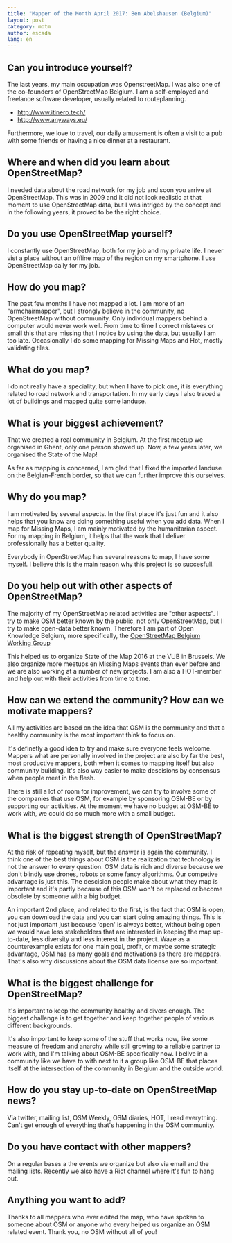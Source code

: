 ```yaml
---
title: "Mapper of the Month April 2017: Ben Abelshausen (Belgium)"
layout: post
category: motm
author: escada
lang: en
---
```

## Can you introduce yourself? 

The last years, my main occupation was OpenstreetMap. I was also one of the
co-founders of OpenStreetMap Belgium. I am a self-employed and freelance software developer,
usually related to routeplanning.

* http://www.itinero.tech/
* http://www.anyways.eu/

Furthermore, we love to travel, our daily amusement is often a visit to a pub with some friends or having a nice dinner at a restaurant.

## Where and when did you learn about OpenStreetMap? 

I needed data about the road network for my job and soon you arrive at OpenStreetMap.
This was in 2009 and it did not look realistic at that moment to use OpenStreetMap data,
but I was intriged by the concept and in the following years, it proved to be the right choice.

## Do you use OpenStreetMap yourself? 
I constantly use OpenStreetMap, both for my job and my private life. I never vist a place without an offline map of the region on my smartphone. I use OpenStreetMap daily for my job.

## How do you map? 

The past few months I have not mapped a lot. I am more of an "armchairmapper", but
I strongly believe in the community, no OpenStreetMap without community.
Only individual mappers behind a computer would never work well. From time to time I correct mistakes or small this that are missing that I notice by using the data, but usually I am too late. Occasionally I do some mapping for Missing Maps and Hot, mostly validating tiles.

## What do you map? 

I do not really have a speciality, but when I have to pick one, it is everything related
to road network and transportation. In my early days I also traced a lot of buildings and mapped
quite some landuse.

## What is your biggest achievement? 

That we created a real community in Belgium. At the first meetup we organised in Ghent, only one person showed up. Now, a few years later, we organised the State of the Map! 

As far as mapping is concerned, I am glad that I fixed the imported landuse on the Belgian-French border, so that we can further improve this ourselves.

## Why do you map? 

I am motivated by several aspects. In the first place it's just fun and it also helps
that you know are doing something useful when you add data. When I map for Missing Maps,
I am mainly motivated by the humanitarian aspect. For my mapping in Belgium, it helps that
the work that I deliver professionally has a better quality.

Everybody in OpenStreetMap has several reasons to map, I have some myself. I believe
this is the main reason why this project is so succesfull.

## Do you help out with other aspects of OpenStreetMap? 

The majority of my OpenStreetMap related activities are "other aspects". I try to make OSM better
known by the public, not only OpenStreetMap, but I try to make open-data better known.
Therefore I am part of Open Knowledge Belgium, more specifically,
the [OpenStreetMap Belgium Working Group](http://www.openknowledge.be/working-groups/)

This helped us to organize State of the Map 2016 at the VUB in Brussels. We also organize more meetups en Missing Maps events than ever before and we are also working at a number of new projects. I am also a HOT-member and help out with their activities from time to time.

## How can we extend the community? How can we motivate mappers? 

All my activities are based on the idea that OSM is the community and that a healthy community is the most important think to focus on.

It's definetly a good idea to try and make sure everyone feels welcome. Mappers what are personally involved in the project are also by far the best, most productive mappers, both when it comes to mapping itself but also community building. It's also way easier to make descisions by consensus when people meet in the flesh.

There is still a lot of room for improvement, we can try to involve some of the companies that use OSM, for example by sponsoring OSM-BE or by supporting our activities. At the moment we have no budget at OSM-BE to work with, we could do so much more with a small budget.

## What is the biggest strength of OpenStreetMap? 

At the risk of repeating myself, but the answer is again the community. I think one of the best things about OSM is the realization that technology is not the answer to every question. OSM data is rich and diverse because we don't blindly use drones, robots or some fancy algorithms. Our competive advantage is just this. The descision people make about what they map is important and it's partly because of this OSM won't be replaced or become obsolete by someone with a big budget.

An important 2nd place, and related to the first, is the fact that OSM is open, you can download the data and you can start doing amazing things. This is not just important just because 'open' is always better, without being open we would have less stakeholders that are interested in keeping the map up-to-date, less diversity and less interest in the project. Waze as a counterexample exists for one main goal, profit, or maybe some strategic advantage, OSM has as many goals and motivations as there are mappers. That's also why discussions about the OSM data license are so important.

## What is the biggest challenge for OpenStreetMap? 

It's important to keep the community healthy and divers enough. The biggest challenge is to get together and keep together people of various different backgrounds.

It's also important to keep some of the stuff that works now, like some measure of freedom and anarchy while still growing to a reliable partner to work with, and I'm talking about OSM-BE specifically now. I belive in a community like we have to with next to it a group like OSM-BE that places itself at the intersection of the community in Belgium and the outside world.

## How do you stay up-to-date on OpenStreetMap news? 

Via twitter, mailing list, OSM Weekly, OSM diaries, HOT, I read everything. Can't get enough of everything that's happening in the OSM community.

## Do you have contact with other mappers? 

On a regular bases a the events we organize but also via email and the mailing lists. Recently we also have a Riot channel where it's fun to hang out.

## Anything you want to add? 

Thanks to all mappers who ever edited the map, who have spoken to someone about OSM or anyone who every helped us organize an OSM related event. Thank you, no OSM without all of you!
